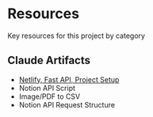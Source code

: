 # Resources

Key resources for this project by category

## Claude Artifacts

* [Netlify, Fast API, Project Setup](https://claude.site/artifacts/07cca4a7-e296-44d4-9613-5e8fb04f0af5)
* Notion API Script
* Image/PDF to CSV
* Notion API Request Structure
